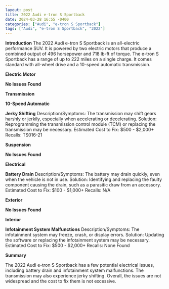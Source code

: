 ```yaml
---
layout: post
title: 2022 Audi e-tron S Sportback
date: 2024-03-28 16:55 -0400
categories: ["Audi", "e-tron S Sportback"]
tags: ["Audi", "e-tron S Sportback", "2022"]
---
```

**Introduction**
The 2022 Audi e-tron S Sportback is an all-electric performance SUV. It is powered by two electric motors that produce a combined output of 496 horsepower and 718 lb-ft of torque. The e-tron S Sportback has a range of up to 222 miles on a single charge. It comes standard with all-wheel drive and a 10-speed automatic transmission.

**Electric Motor**

**No Issues Found**

**Transmission**

**10-Speed Automatic**

**Jerky Shifting**
Description/Symptoms: The transmission may shift gears harshly or jerkily, especially when accelerating or decelerating.
Solution: Reprogramming the transmission control module (TCM) or replacing the transmission may be necessary.
Estimated Cost to Fix: $500 - $2,000+
Recalls: TS016-21

**Suspension**

**No Issues Found**

**Electrical**

**Battery Drain**
Description/Symptoms: The battery may drain quickly, even when the vehicle is not in use.
Solution: Identifying and replacing the faulty component causing the drain, such as a parasitic draw from an accessory.
Estimated Cost to Fix: $100 - $1,000+
Recalls: N/A

**Exterior**

**No Issues Found**

**Interior**

**Infotainment System Malfunctions**
Description/Symptoms: The infotainment system may freeze, crash, or display errors.
Solution: Updating the software or replacing the infotainment system may be necessary.
Estimated Cost to Fix: $500 - $2,000+
Recalls: None Found

**Summary**

The 2022 Audi e-tron S Sportback has a few potential electrical issues, including battery drain and infotainment system malfunctions. The transmission may also experience jerky shifting. Overall, the issues are not widespread and the cost to fix them is not excessive.
